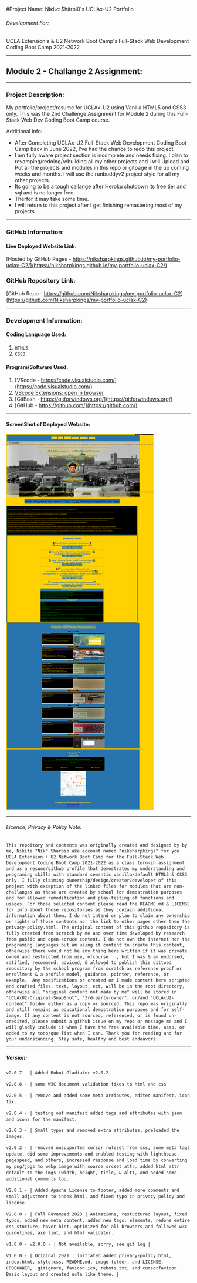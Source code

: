 #Project Name: Ńἱĸἱ৳α $hârρἱ0's UCLAx-U2 Portfolio

###### Development For:

UCLA Extension's & U2 Network Boot Camp's
Full-Stack Web Development Coding Boot Camp 2021-2022

---

## Module 2 - Challange 2 Assignment:

---

### Project Description:

My portfolio/project/resume for UCLAx-U2 using Vanilla HTML5 and CSS3 only.
This was the 2nd Challenge Assignment for Module 2 during this Full-Stack Web Dev Coding Boot Camp course.

Additional info:

- After Completing UCLAx-U2 Full-Stack Web Development Coding Boot Camp back in June 2022, I've had the chance to redo this project.
- I am fully aware project section is incomplete and needs fixing. I plan to revamping/redoing/rebuilding all my other projects and I will Upload and Put all the projects and modules in this repo or gitpage in the up coming weeks and months. I will use the runbuddyv2 project style for all my other projects.
- Its going to be a tough callange after Heroku shutdown its free tier and sql and is no longer free.
- Therfor it may take some time.
- I will return to this project after I get finishing remastering most of my projects.

---

### GitHub Information:

#### Live Deployed Website Link:

[Hosted by GitHub Pages - https://niksharpkings.github.io/my-portfolio-uclax-C2/](https://niksharpkings.github.io/my-portfolio-uclax-C2/)

### GitHub Repository Link:

[GitHub Repo - https://github.com/Niksharpkings/my-portfolio-uclax-C2](https://github.com/Niksharpkings/my-portfolio-uclax-C2)

---

### Development Information:

#### Coding Language Used:

1) `HTML5`
2) `CSS3`

#### Program/Software Used:

1) [VScode - https://code.visualstudio.com/](https://code.visualstudio.com/)
2) [VScode Extensions: open in browser](https://marketplace.visualstudio.com/items?itemName=techer.open-in-browser)
3) [GitBash - https://gitforwindows.org/](https://gitforwindows.org/)
4) [GitHub - https://github.com/](https://github.com/)

---

#### ScreenShot of Deployed Website:

![1676130578243](image/README/1676130578243.png)

---

###### Licence, Privacy & Policy Note:

```
This repoitory and contents was originally created and designed by by me, Nikita "Nik" Sharpio aka account named "niksharpkings" for you UCLA Extension + U2 Network Boot Camp for the Full-Stack Web Development Coding Boot Camp 2021-2022 as a class turn-in assignment and as a resume/github profile that demostrates my understanding and programing skills with standard semantic vanilla/default HTML5 & CSS3 only. I fully claiming ownership/design/creater/developer of this project with exception of the linked files for modules that are non-challanges as those are created by school for demostration purposes and for allowed remodification and play-testing of functions and usages. For those selected content please read the README.md & LICENSE for info about those repositories as they contain additional information about them. I do not intend or plan to claim any ownership or rights of those contents nor the link to other pages other then the privacy-policy.html. The original content of this github repository is fully created from scratch by me and over time developed by research from public and open-soruce content. I do not own the internet nor the programing languages but am using it content to create this content, otherwise there would not be any thing here written if it was private owned and restricted from use, ofcourse.  , but I was & am endorsed, ratified, recommend, adviced, & allowed to publish this dittoed repository by the school program from scratch as reference proof or enrollment & a profile model, guidance, pointer, reference, or example.  Any modifications or created or I made content here scripted and crafted files, text, layout, ect, will be in the root directory, otherwise all "original content not made by me" will be stored in "UCLAxU2-Original-SnapShot", "3rd-party-owner", or/and "UCLAxU2-content" folder either as a copy or sourced. This repo was originally and still remains as educational demostration purposes and for self-image. If any content is not sourced, referenced, or is found un-credited, please submit a github issue on my repo or message me and I will gladly include it when I have the free available time, asap, or added to my todo/que list when I can. Thank you for reading and for your understanding. Stay safe, healthy and best endeavors.
```

---

##### Version:

`v2.0.7 - | Added Robot Gladiator v2.0.2`

`v2.0.6 - | some W3C document validation fixes to html and css`

`v2.0.5 - | remove and added some meta arributes, edited manifest, icon fix.`

`v2.0.4 - | testing out manifest added tags and attributes with json and icons for the manifest.`

```
v2.0.3 - | Small typos and removed extra attributes, preloaded the images.
```

`v2.0.2 - | removed unsupported cursor ruleset from css, some meta tags update, did some improvements and enabled testing with lighthouse, pagespeed, and others, incressed response and load time by converting my png/jpgs to webp image with source srcset attr, added html attr default to the imgs (width, height, title, & alt), and added some additional comments too.`

`V2.0.1 - | Added Apache License to footer, added more comments and small adjustment to index.html, and fixed typo in privacy policy and license`

`V2.0.0 - | Full Revamped 2023 | Animations, restuctured layout, fixed typos, added new meta content, added new tags, elements, redone entire css stucture, hover hint, optimized for all browsers and followed w3c guidelines, axe lint, and html validator.`

`v1.0.0 - v2.0.0 - | Not available, sorry, see git log |`

`V1.0.0 - | Original 2021 | initiated added privacy-policy.html, index.html, style.css, README.md, image folder, and LICENSE, CPDEOWNER, .gitignore, favicon.ico, rebots.txt, and cursorfavicon. Basic layout and created ucla like theme. |`
